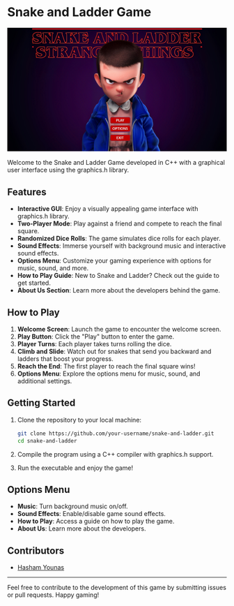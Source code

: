# Snake and Ladder Game
![](welcomePage.JPG)


Welcome to the Snake and Ladder Game developed in C++ with a graphical user interface using the graphics.h library.

## Features

- **Interactive GUI**: Enjoy a visually appealing game interface with graphics.h library.
- **Two-Player Mode**: Play against a friend and compete to reach the final square.
- **Randomized Dice Rolls**: The game simulates dice rolls for each player.
- **Sound Effects**: Immerse yourself with background music and interactive sound effects.
- **Options Menu**: Customize your gaming experience with options for music, sound, and more.
- **How to Play Guide**: New to Snake and Ladder? Check out the guide to get started.
- **About Us Section**: Learn more about the developers behind the game.

## How to Play

1. **Welcome Screen**: Launch the game to encounter the welcome screen.
2. **Play Button**: Click the "Play" button to enter the game.
3. **Player Turns**: Each player takes turns rolling the dice.
4. **Climb and Slide**: Watch out for snakes that send you backward and ladders that boost your progress.
5. **Reach the End**: The first player to reach the final square wins!
6. **Options Menu**: Explore the options menu for music, sound, and additional settings.

## Getting Started

1. Clone the repository to your local machine:

    ```bash
    git clone https://github.com/your-username/snake-and-ladder.git
    cd snake-and-ladder
    ```

2. Compile the program using a C++ compiler with graphics.h support.

3. Run the executable and enjoy the game!

## Options Menu

- **Music**: Turn background music on/off.
- **Sound Effects**: Enable/disable game sound effects.
- **How to Play**: Access a guide on how to play the game.
- **About Us**: Learn more about the developers.

## Contributors

- [Hasham Younas](https://github.com/hashamyounis9/)

---

Feel free to contribute to the development of this game by submitting issues or pull requests. Happy gaming!
